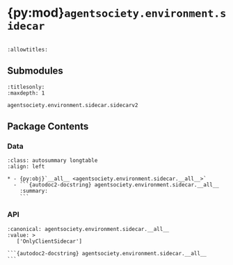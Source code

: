 # {py:mod}`agentsociety.environment.sidecar`

```{py:module} agentsociety.environment.sidecar
```

```{autodoc2-docstring} agentsociety.environment.sidecar
:allowtitles:
```

## Submodules

```{toctree}
:titlesonly:
:maxdepth: 1

agentsociety.environment.sidecar.sidecarv2
```

## Package Contents

### Data

````{list-table}
:class: autosummary longtable
:align: left

* - {py:obj}`__all__ <agentsociety.environment.sidecar.__all__>`
  - ```{autodoc2-docstring} agentsociety.environment.sidecar.__all__
    :summary:
    ```
````

### API

````{py:data} __all__
:canonical: agentsociety.environment.sidecar.__all__
:value: >
   ['OnlyClientSidecar']

```{autodoc2-docstring} agentsociety.environment.sidecar.__all__
```

````
